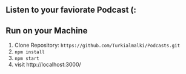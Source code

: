 ## Listen to your faviorate Podcast (:
   


## Run on your Machine

1. Clone Repository: `https://github.com/Turkialmalki/Podcasts.git`
2. `npm install`
3. `npm start`
4. visit http://localhost:3000/
